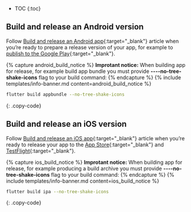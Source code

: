 * TOC
{:toc}

## Build and release an Android version

Follow [Build and release an Android app](https://docs.flutter.dev/deployment/android){:target="_blank"} article when you’re ready to prepare a release version of your app,
for example to [publish to the Google Play](https://support.google.com/googleplay/android-developer/answer/9859152?hl=en){:target="_blank"}.

{% capture android_build_notice %}
**Improtant notice:** When building app for release, for example build app bundle you must provide **----no-tree-shake-icons** flag to your build command:
{% endcapture %}
{% include templates/info-banner.md content=android_build_notice %}

```bash
flutter build appbundle --no-tree-shake-icons
```
{: .copy-code}

## Build and release an iOS version

Follow [Build and release an iOS app](https://docs.flutter.dev/deployment/ios){:target="_blank"} article when you’re ready to release your app to the
[App Store](https://developer.apple.com/app-store/submissions/){:target="_blank"} and [TestFlight](https://developer.apple.com/testflight/){:target="_blank"}.

{% capture ios_build_notice %}
**Improtant notice:** When building app for release, for example producing a build archive you must provide **----no-tree-shake-icons** flag to your build command:
{% endcapture %}
{% include templates/info-banner.md content=ios_build_notice %}

```bash
flutter build ipa --no-tree-shake-icons
```
{: .copy-code}
